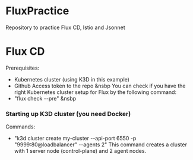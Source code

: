 # FluxPractice
Repository to practice Flux CD, Istio and Jsonnet


# Flux CD
Prerequisites:
  - Kubernetes cluster (using K3D in this example)
  - Github Access token to the repo
&nsbp
You can check if you have the right Kubernetes cluster setup for Flux by the following command:
  - "flux check --pre"
&nsbp
### Starting up K3D cluster (you need Docker)
Commands:
  - "k3d cluster create my-cluster --api-port 6550 -p "9999:80@loadbalancer" --agents 2"
This command creates a cluster with 1 server node (control-plane) and 2 agent nodes.

